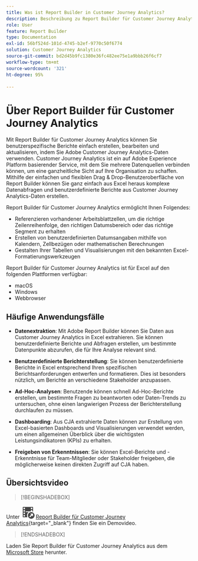 ```yaml
---
title: Was ist Report Builder in Customer Journey Analytics?
description: Beschreibung zu Report Builder für Customer Journey Analytics
role: User
feature: Report Builder
type: Documentation
exl-id: 56bf524d-101d-4745-b2ef-9770c50f6774
solution: Customer Journey Analytics
source-git-commit: bd2d45b9fc1380e36fc482ee75e1a9bbb26f6cf7
workflow-type: tm+mt
source-wordcount: '321'
ht-degree: 95%

---
```


# Über Report Builder für Customer Journey Analytics

Mit Report Builder für Customer Journey Analytics können Sie benutzerspezifische Berichte einfach erstellen, bearbeiten und aktualisieren, indem Sie Adobe Customer Journey Analytics-Daten verwenden. Customer Journey Analytics ist ein auf Adobe Experience Platform basierender Service, mit dem Sie mehrere Datenquellen verbinden können, um eine ganzheitliche Sicht auf Ihre Organisation zu schaffen. Mithilfe der einfachen und flexiblen Drag &amp; Drop-Benutzeroberfläche von Report Builder können Sie ganz einfach aus Excel heraus komplexe Datenabfragen und benutzerdefinierte Berichte aus Customer Journey Analytics-Daten erstellen.

Report Builder für Customer Journey Analytics ermöglicht Ihnen Folgendes:

- Referenzieren vorhandener Arbeitsblattzellen, um die richtige Zeilenreihenfolge, den richtigen Datumsbereich oder das richtige Segment zu erhalten
- Erstellen von benutzerdefinierten Datumsangaben mithilfe von Kalendern, Zellbezügen oder mathematischen Berechnungen
- Gestalten Ihrer Tabellen und Visualisierungen mit den bekannten Excel-Formatierungswerkzeugen

Report Builder für Customer Journey Analytics ist für Excel auf den folgenden Plattformen verfügbar:

- macOS
- Windows
- Webbrowser

## Häufige Anwendungsfälle

- **Datenextraktion**: Mit Adobe Report Builder können Sie Daten aus Customer Journey Analytics in Excel extrahieren. Sie können benutzerdefinierte Berichte und Abfragen erstellen, um bestimmte Datenpunkte abzurufen, die für Ihre Analyse relevant sind.

- **Benutzerdefinierte Berichterstellung**: Sie können benutzerdefinierte Berichte in Excel entsprechend Ihren spezifischen Berichtsanforderungen entwerfen und formatieren. Dies ist besonders nützlich, um Berichte an verschiedene Stakeholder anzupassen.

- **Ad-Hoc-Analysen**: Benutzende können schnell Ad-Hoc-Berichte erstellen, um bestimmte Fragen zu beantworten oder Daten-Trends zu untersuchen, ohne einen langwierigen Prozess der Berichterstellung durchlaufen zu müssen.

- **Dashboarding**: Aus CJA extrahierte Daten können zur Erstellung von Excel-basierten Dashboards und Visualisierungen verwendet werden, um einen allgemeinen Überblick über die wichtigsten Leistungsindikatoren (KPIs) zu erhalten.

- **Freigeben von Erkenntnissen**: Sie können Excel-Berichte und -Erkenntnisse für Team-Mitglieder oder Stakeholder freigeben, die möglicherweise keinen direkten Zugriff auf CJA haben.

## Übersichtsvideo


>[!BEGINSHADEBOX]

Unter ![VideoCheckedOut](/help/assets/icons/VideoCheckedOut.svg) [Report Builder für Customer Journey Analytics](https://video.tv.adobe.com/v/337569?quality=12&learn=on){target="_blank"} finden Sie ein Demovideo.

>[!ENDSHADEBOX]

Laden Sie Report Builder für Customer Journey Analytics aus dem 
[Microsoft Store](https://appsource.microsoft.com/en-us/product/Office365/WA200003101) herunter.
